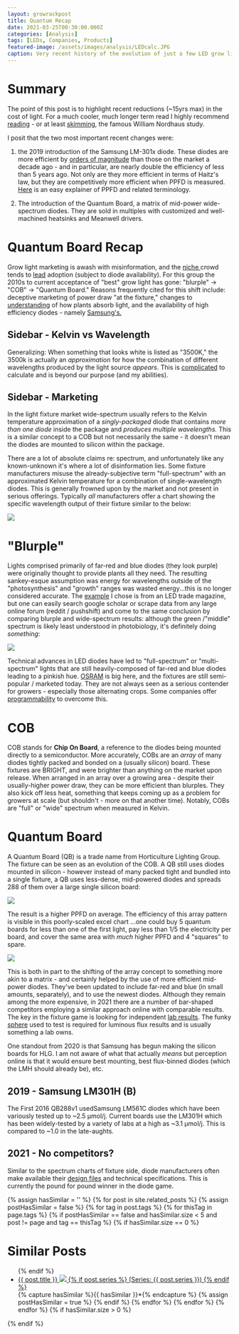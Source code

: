 ```yaml
---
layout: growrackpost
title: Quantum Recap
date: 2021-03-25T00:30:00.000Z
categories: [Analysis]
tags: [LEDs, Companies, Products]
featured-image: /assets/images/analysis/LEDcalc.JPG
caption: Very recent history of the evolution of just a few LED grow lights
---
```


# Summary

The point of this post is to highlight recent reductions (~15yrs max) in the cost of light. For a much cooler, much longer term read I highly recommend <a href="https://www.nber.org/system/files/chapters/c6064/c6064.pdf">reading</a> - or at least <a href="https://econlife.com/2018/10/the-light-side-of-economic-growth/">skimming</a>, the famous William Nordhaus study.
 
I posit that the two most important recent changes were: 
 
1. the 2019 introduction of the Samsung LM-301x diode. These diodes are more efficient by <a href="https://en.wikipedia.org/wiki/Haitz%27s_law" target="_blank" rel="noopener noreferrer">orders of magnitude</a> than those on the market a decade ago - and in particular, are nearly double the efficiency of less than 5 years ago. Not only are they more efficient in terms of Haitz's law, but they are competitively more efficient when PPFD is measured. <a href="https://ledgardener.com/lumens-par-ppf-and-ppfd-measuring-cob-grow-light-output/#:~:text=PPFD%20is%20measured%20in%20micromoles,per%20square%20meter%20or%20foot." target="_blank" rel="noopener noreferrer">Here</a> is an easy explainer of PPFD and related terminology.
 
2. The introduction of the Quantum Board, a matrix of mid-power wide-spectrum diodes. They are sold in multiples with customized and well-machined heatsinks and Meanwell drivers.
 


# Quantum Board Recap
 
Grow light marketing is awash with misinformation, and the <a href="https://horticulturelightinggroup.com/pages/the-quantum-board-project" target="_blank" rel="noopener noreferrer">niche </a> crowd tends to <a href="https://cre.science/en/lm301h-vs-lm301b/#comments" target="_blank" rel="noopener noreferrer">lead</a> adoption (subject to diode availability). For this group the 2010s to current acceptance of "best" grow light has gone: "blurple" -> "COB" -> "Quantum Board." Reasons frequently cited for this shift include: deceptive marketing of power draw "at the fixture," changes to <a href="https://www.ledsmagazine.com/horticultural-lighting/article/16695503/experts-examine-plant-response-to-ssl-and-market-potential-at-horticultural-conference-magazine" target="_blank" rel="noopener noreferrer">understanding</a> of how plants absorb light, and the availability of high efficiency diodes - namely <a href="https://www.samsung.com/led/lighting/mid-power-leds/3030-leds/lm301h/" target="_blank" rel="noopener noreferrer">Samsung's.</a>
 
 
## Sidebar - Kelvin vs Wavelength
Generalizing: When something that looks white is listed as "3500K," the 3500k is actually an <i>approximation</i> for how the combination of different wavelengths produced by the light source <i>appears</i>. This is <a href="https://physics.stackexchange.com/questions/357031/is-color-temperature-and-wavelength-the-same-thing">complicated</a> to calculate and is beyond our purpose (and my abilities).
 
## Sidebar - Marketing
In the light fixture market wide-spectrum usually refers to the Kelvin temperature approximation of a <i>singly-packaged</i> diode that contains <i>more than one diode</i> inside the package and <i>produces multiple wavelengths.</i> This is a similar concept to a COB but not necessarily the same - it doesn't mean the diodes are mounted to silicon within the package.  
 
There are a lot of absolute claims re: spectrum, and unfortunately like any known-unknown it's where a lot of disinformation lies. Some fixture manufacturers misuse the already-subjective term "full-spectrum" with an approximated Kelvin temperature for a combination of single-wavelength diodes. This is generally frowned upon by the market and not present in serious offerings. Typically <i>all</i> manufacturers offer a chart showing the specific wavelength output of their fixture similar to the below:
 
<a data-fancybox="gallery" href="/assets/images/analysis/HLGWavelength.JPG"><img class="projectimage" src="/assets/images/analysis/HLGWavelength.JPG"></a>
 
# "Blurple"
Lights comprised primarily of far-red and blue diodes (they look purple) were originally thought to provide plants all they need. The resulting sankey-esque assumption was energy for wavelengths outside of the "photosynthesis" and "growth" ranges was wasted energy...this is no longer considered accurate. The <a href="https://www.ledsmagazine.com/horticultural-lighting/article/16695503/experts-examine-plant-response-to-ssl-and-market-potential-at-horticultural-conference-magazine" target="_blank" rel="noopener noreferrer">example</a> I chose is from an LED trade magazine, but one can easily search google scholar or scrape data from any large online forum (reddit / pushshift) and come to the same conclusion by comparing blurple and wide-spectrum results: although the green /"middle" spectrum is likely least understood in photobiology, it's definitely doing <i>something</i>:
 
<a data-fancybox="gallery" href="/assets/images/analysis/Changes.JPG"><img class="projectimage" src="/assets/images/analysis/Changes.JPG"></a>
 
Technical advances in LED diodes have led to "full-spectrum" or "multi-spectrum" lights that are still heavily-composed of far-red and blue diodes leading to a pinkish hue. <a href="https://www.osram.com/os/news-and-events/spotlights/horticulture-lighting-think-pink.jsp" target="_blank" rel="noopener noreferrer">OSRAM</a> is big here, and the fixtures are still semi-popular / marketed today. They are not always seen as a serious contender for growers - especially those alternating crops. Some companies offer <a href="https://www.lumigrow.com/smartpar-software/" target="_blank" rel="noopener noreferrer">programmability</a> to overcome this.
 
# COB
COB stands for <b>Chip On Board</b>, a reference to the diodes being mounted directly to a semiconductor. More accurately, COBs are an <i>array</i> of many diodes tightly packed and bonded on a (usually silicon) board. These fixtures are BRIGHT, and were brighter than anything on the market upon release. When arranged in an array over a growing area - despite their usually-higher power draw, they can be more efficient than blurples. They also kick off less heat, something that keeps coming up as a problem for growers at scale (but shouldn't - more on that another time). Notably, COBs are "full" or "wide" spectrum when measured in Kelvin.
 
# Quantum Board
A Quantum Board (QB) is a trade name from Horticulture Lighting Group. The fixture can be seen as an evolution of the COB. A QB still uses diodes mounted in silicon - however instead of many packed tight and bundled into a single fixture, a QB uses less-dense, mid-powered diodes and spreads 288 of them over a large single silicon board:
 
<a data-fancybox="gallery" href="/assets/images/LEDs/quantum7.JPG"><img class="projectimage" src="/assets/images/LEDs/quantum7.JPG"></a>
 
The result is a higher PPFD on average. The efficiency of this array pattern is visible in this poorly-scaled excel chart ...one could buy 5 quantum boards for less than one of the first light, pay less than 1/5 the electricity per board, and cover the same area with <i>much</i> higher PPFD and 4 "squares" to spare.
 
<a data-fancybox="gallery" href="/assets/images/analysis/LEDcalc.JPG"><img class="projectimage" src="/assets/images/analysis/LEDcalc.JPG"></a>
 
This is both in part to the shifting of the array concept to something more akin to a matrix - and certainly helped by the use of more efficient mid-power diodes.  They've been updated to include far-red and blue (in small amounts, separately), and to use the newest diodes. Although they remain among the more expensive, in 2021 there are a number of bar-shaped competitors employing a similar approach online with comparable results. The key in the fixture game is looking for independent <a href="https://cdn.shopify.com/s/files/1/1538/8585/files/HLG_650R.pdf?v=1587049529" target="_blank" rel="noopener noreferrer">lab results</a>. The funky <a href="https://en.wikipedia.org/wiki/Integrating_sphere" target="_blank" rel="noopener noreferrer">sphere</a> used to test is required for luminous flux results and is usually something a lab owns.
 
One standout from 2020 is that Samsung has begun making the silicon boards for HLG. I am not aware of what that actually <i>means</i> but perception online is that it would ensure best mounting, best flux-binned diodes (which the LMH should already be), etc.
 
## 2019 - Samsung LM301H (B)
 
 The First 2016 QB288v1 usedSamsung LM561C diodes which have been variously tested up to ~2.5 μmol/j. Current boards use the LM301H which has been widely-tested by a variety of labs at a high as ~3.1 μmol/j. This is compared to ~1.0 in the late-aughts.  
 
## 2021 - No competitors?
Similar to the spectrum charts of fixture side, diode manufacturers often make available their <a href="https://www.samsung.com/led/lighting/mid-power-leds/3030-leds/lm301h/" target="_blank" rel="noopener noreferrer">design files</a>  and technical specifications. This is currently the pound for pound winner in the diode game.
 
{% assign hasSimilar = '' %}
{% for post in site.related_posts %}
{% assign postHasSimilar = false %}
{% for tag in post.tags %}
{% for thisTag in page.tags %}
{% if postHasSimilar == false and hasSimilar.size < 5 and post != page and tag == thisTag %}
{% if hasSimilar.size == 0 %}
# Similar Posts
<ul>
{% endif %}
<li class="relatedPost">
<a href="{{ site.url }}{{ post.url }}">{{ post.title }}
<img src="{{ post.featured-image }}" class='postlistimage' />
{% if post.series %}
(Series: {{ post.series }})
{% endif %}
</a>
</li>
{% capture hasSimilar %}{{ hasSimilar }}*{% endcapture %}
{% assign postHasSimilar = true %}
{% endif %}
{% endfor %}
{% endfor %}
{% endfor %}
{% if hasSimilar.size > 0 %}
</ul>
{% endif %}
